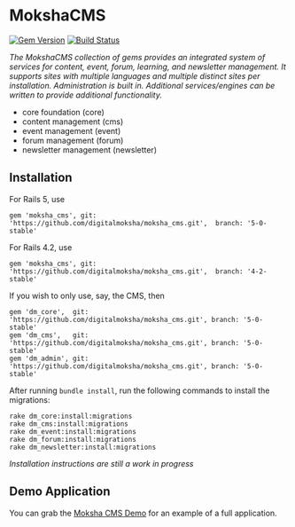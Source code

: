 # MokshaCMS

[![Gem Version](https://badge.fury.io/rb/moksha_cms.svg)](http://badge.fury.io/rb/moksha_cms)
[![Build Status](https://travis-ci.com/digitalmoksha/moksha_cms.svg?branch=5-0-stable)](https://travis-ci.com/digitalmoksha/moksha_cms)

_The MokshaCMS collection of gems provides an integrated system of services for content, event, forum, learning, and newsletter management.  It supports sites with multiple languages and multiple distinct sites per installation.  Administration is built in.  Additional services/engines can be written to provide additional functionality._

- core foundation (core)
- content management (cms)
- event management (event)
- forum management (forum)
- newsletter management (newsletter)

## Installation

For Rails 5, use

`gem 'moksha_cms', git: 'https://github.com/digitalmoksha/moksha_cms.git',  branch: '5-0-stable'`

For Rails 4.2, use

`gem 'moksha_cms', git: 'https://github.com/digitalmoksha/moksha_cms.git',  branch: '4-2-stable'`

If you wish to only use, say, the CMS, then

```
gem 'dm_core',  git: 'https://github.com/digitalmoksha/moksha_cms.git', branch: '5-0-stable'
gem 'dm_cms',   git: 'https://github.com/digitalmoksha/moksha_cms.git', branch: '5-0-stable'
gem 'dm_admin', git: 'https://github.com/digitalmoksha/moksha_cms.git', branch: '5-0-stable'
```
After running `bundle install`, run the following commands to install the migrations:

```
rake dm_core:install:migrations
rake dm_cms:install:migrations
rake dm_event:install:migrations
rake dm_forum:install:migrations
rake dm_newsletter:install:migrations

```

_Installation instructions are still a work in progress_

## Demo Application

You can grab the [Moksha CMS Demo](https://github.com/digitalmoksha/moksha_cms_demo) for an example of a full application.